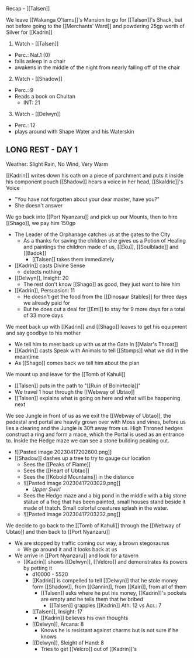 Recap - [[Talsen]]

We leave [[Wakanga O’tamu]]'s Mansion to go for [[Talsen]]'s Shack, but not before going to the [[Merchants' Ward]] and powdering 25gp worth of Silver for [[Kadrin]]

1. Watch - [[Talsen]]
- Perc.: Nat.1 (0)
- falls asleep in a chair
- awakens in the middle of the night from nearly falling off of the chair

2. Watch - [[Shadow]]
- Perc.: 9
- Reads a book on Chultan
	- INT: 21

3. Watch -  [[Delwyn]]
- Perc.: 12
- plays around with Shape Water and his Waterskin

## LONG REST - DAY 1
Weather: Slight Rain, No Wind, Very Warm

[[Kadrin]] writes down his oath on a piece of parchment and puts it inside his component pouch
[[Shadow]] hears a voice in her head, [[Skaldric]]'s Voice
- "You have not forgotten about your dear master, have you?"
- She doesn't answer

We go back into [[Port Nyanzaru]] and pick up our Mounts, then to hire [[Shago]], we pay him 150gp
- The Leader of the Orphanage catches us at the gates to the City
	- As a thanks for saving the children she gives us a Potion of Healing and paintings the children made of us, [[Eku]], [[Soulblade]] and [[Badok]]
		- [[Talsen]] takes them immediately
- [[Kadrin]] casts Divine Sense
	- detects nothing
- [[Delwyn]], Insight: 20
	- The rest don't know [[Shago]] as good, they just want to hire him
- [[Kadrin]], Persuasion: 11
	- He doesn't get the food from the [[Dinosaur Stables]] for three days we already paid for
	- But he does cut a deal for [[Emi]] to stay for 9 more days for a total of 33 more days

We meet back up with [[Kadrin]] and [[Shago]] leaves to get his equipment and say goodbye to his mother
- We tell him to meet back up with us at the Gate in [[Malar's Throat]]
- [[Kadrin]] casts Speak with Animals to tell [[Stomps]] what we did in the meantime
- As [[Shago]] comes back we tell him about the plan

We mount up and leave for the [[Tomb of Kahuli]]
- [[Talsen]] puts in the path to "[[Ruin of Bolnirtecla]]"
- We travel 1 hour through the [[Webway of Ubtao]]
- [[Talsen]] explains what is going on here and what will be happening next

We see Jungle in front of us as we exit the [[Webway of Ubtao]], the pedestal and portal are heavily grown over with Moss and vines, before us lies a clearing and the Jungle is 30ft away from us. High Throned hedges construct a ring and form a mace, which the Portal is used as an entrance to. Inside the Hedge maze we can see a stone building peaking out.
- ![[Pasted image 20230417202600.png]]
- [[Shadow]] dashes up a tree to try to gauge our location
	- Sees the [[Peaks of Flame]]
	- Sees the [[Heart of Ubtao]]
	- Sees the [[Kobold Mountains]] in the distance
	- ![[Pasted image 20230417203029.png]]
		- _Upper Swirl_
	- Sees the Hedge maze and a big pond in the middle with a big stone statue of a frog that has been painted, small houses stand beside it made of thatch. Small colorful creatures splash in the water.
	- ![[Pasted image 20230417203232.png]]

We decide to go back to the [[Tomb of Kahuli]] through the [[Webway of Ubtao]] and then back to [[Port Nyanzaru]]
- We are stopped by traffic coming our way, a brown stegosaurus
	- We go around it and it looks back at us
- We arrive in [[Port Nyanzaru]] and look for a tavern
	- [[Kadrin]] shows [[Delwyn]], [[Velcro]] and demonstrates its powers by petting it
		- d10000 - 5520
		- [[Kadrin]] is compelled to tell [[Delwyn]] that he stole money form [[Shadow]], from [[Gannin]], from [[Kairi]], from all of them
			- [[Talsen]] asks where he put his money, [[Kadrin]]'s pockets are empty and he tells them that he bribed
				-  [[Talsen]] grapples [[Kadrin]] Ath: 12 vs Acr.: 7
		- [[Talsen]], Insight: 17
			- [[Kadrin]] believes his own thoughts
		- [[Delwyn]], Arcana: 8
			- Knows he is resistant against charms but is not sure if he knows 
		- [[Delwyn]], Sleight of Hand: 8
			- Tries to get [[Velcro]] out of [[Kadrin]]'s
